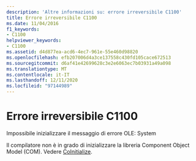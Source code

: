 ```yaml
---
description: 'Altre informazioni su: errore irreversibile C1100'
title: Errore irreversibile C1100
ms.date: 11/04/2016
f1_keywords:
- C1100
helpviewer_keywords:
- C1100
ms.assetid: d4d877ea-acd6-4ec7-961e-55e460d98820
ms.openlocfilehash: efb207006d4a3ce137558c430fd105cace672513
ms.sourcegitcommit: d6af41e42699628c3e2e6063ec7b03931a49a098
ms.translationtype: MT
ms.contentlocale: it-IT
ms.lasthandoff: 12/11/2020
ms.locfileid: "97144989"
---
```

# <a name="fatal-error-c1100"></a>Errore irreversibile C1100

Impossibile inizializzare il messaggio di errore OLE: System

Il compilatore non è in grado di inizializzare la libreria Component Object Model (COM). Vedere [CoInitialize](/windows/win32/api/objbase/nf-objbase-coinitialize).
